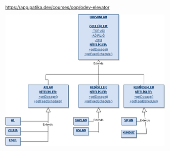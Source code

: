 https://app.patika.dev/courses/oop/odev-elevator

![alt text](https://github.com/Mertcali/OOP_Patika/blob/main/src/Polymorphism/hayvanat_bahce.drawio.png)
